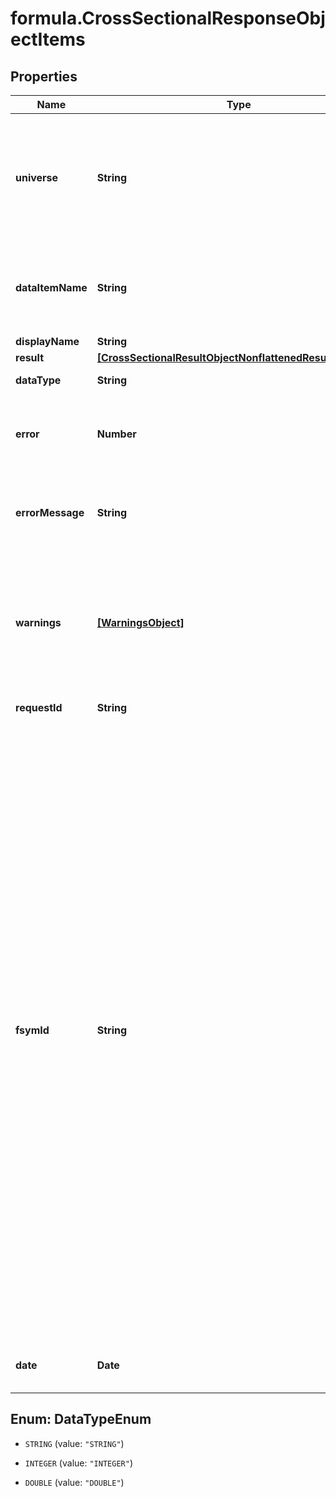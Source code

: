 # formula.CrossSectionalResponseObjectItems

## Properties

Name | Type | Description | Notes
------------ | ------------- | ------------- | -------------
**universe** | **String** | If &#x60;universe&#x60; is submitted instead of &#x60;ids&#x60;, then the universe attribute will display the universe expression requested. | [optional] 
**dataItemName** | **String** | Name of data item (requestId, requested Screening formula, or fsymId) | 
**displayName** | **String** | Display Name. | [optional] 
**result** | [**[CrossSectionalResultObjectNonflattenedResultAttribute]**](CrossSectionalResultObjectNonflattenedResultAttribute.md) |  | 
**dataType** | **String** | Data type of the data item | 
**error** | **Number** | Data item error indicator.  * Zero - success  * Non-zero - failure  | 
**errorMessage** | **String** | If error is non-zero, errorMessage will display the Screening formula error. | [optional] 
**warnings** | [**[WarningsObject]**](WarningsObject.md) | Screening formula warnings. This attribute is only displayed if warnings are generated in the execution of the Screening formula. | [optional] 
**requestId** | **String** | Identifier requested. | 
**fsymId** | **String** | The **fsymId** field returned is the FactSet Default Permanent Identifier for the &#x60;requestId&#x60;. For all supported &#x60;requestId&#x60; symbol types, the &#x60;fsymId&#x60; parameter will return the Regional Level PermId &#39;-R&#39; which identifies the security&#39;s best regional security data series per currency. Currently, the fsymId parameter only supports equities. Accepted &#x60;requestId&#x60; symbol types include all FactSet Permanent Identifiers types, CUSIP, SEDOL, ISIN, and Tickers. Further documentation can be found at this [Online Assistant attachment](https://oa.apps.factset.com/cms/oaAttachment/64c3213a-f415-4c27-a336-92c73a72deed/24881). Included only if the &#x60;fsymId&#x60; parameter is set to Y.  | [optional] 
**date** | **Date** | Date associated with FQL formula. | [optional] 



## Enum: DataTypeEnum


* `STRING` (value: `"STRING"`)

* `INTEGER` (value: `"INTEGER"`)

* `DOUBLE` (value: `"DOUBLE"`)




